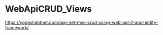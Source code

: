 # WebApiCRUD_Views

https://yogeshdotnet.com/asp-net-mvc-crud-using-web-api-2-and-entity-framework/
